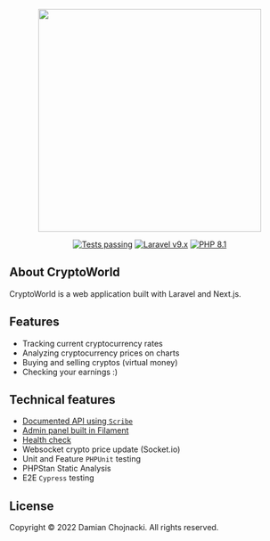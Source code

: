 <p align="center"><a href="https://cryptoworld.damianchojnacki.com" target="_blank"><img src="https://cryptoworld.damianchojnacki.com/images/logo-white.png" width="400"></a></p>

<p align="center">
<a href="#"><img alt="Tests passing" src="https://img.shields.io/badge/Tests-passing-green?style=for-the-badge&logo=github"></a>
<a href="https://laravel.com"><img alt="Laravel v9.x" src="https://img.shields.io/badge/Laravel-v9.x-FF2D20?style=for-the-badge&logo=laravel"></a>
<a href="https://php.net"><img alt="PHP 8.1" src="https://img.shields.io/badge/PHP-8.1-777BB4?style=for-the-badge&logo=php"></a>
</p>

## About CryptoWorld
CryptoWorld is a web application built with Laravel and Next.js.

## Features
- Tracking current cryptocurrency rates
- Analyzing cryptocurrency prices on charts
- Buying and selling cryptos (virtual money)
- Checking your earnings :)

## Technical features
- [Documented API using `Scribe`](https://api-cryptoworld.damianchojnacki.com/docs?token=VzCLA3aieOaIEobt9rjSN4j2fV1r44zu)
- [Admin panel built in Filament](https://api-cryptoworld.damianchojnacki.com/admin/login?token=VzCLA3aieOaIEobt9rjSN4j2fV1r44zu)
- [Health check](https://api-cryptoworld.damianchojnacki.com?token=VzCLA3aieOaIEobt9rjSN4j2fV1r44zu)
- Websocket crypto price update (Socket.io)
- Unit and Feature `PHPUnit` testing
- PHPStan Static Analysis
- E2E `Cypress` testing

## License

Copyright © 2022 Damian Chojnacki. All rights reserved.
